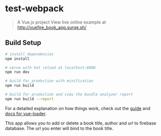 # test-webpack

> A Vue.js project
View live online example at http://vuefire_book_app.surge.sh/



## Build Setup

``` bash
# install dependencies
npm install

# serve with hot reload at localhost:8080
npm run dev

# build for production with minification
npm run build

# build for production and view the bundle analyzer report
npm run build --report
```

For a detailed explanation on how things work, check out the [guide](http://vuejs-templates.github.io/webpack/) and [docs for vue-loader](http://vuejs.github.io/vue-loader).

This app allows you to add or delete a book title, author and url to firebase database. 
The url you enter will bind to the book title.
